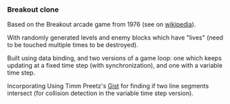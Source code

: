 <h3>Breakout clone</h3>

Based on the Breakout arcade game from 1976 (see on <a href="https://en.wikipedia.org/wiki/Breakout_clone">wikipedia</a>).

With randomly generated levels and enemy blocks which have "lives" (need to be touched multiple times to be destroyed).

Built using data binding, and two versions of a game loop: one which keeps updating at a fixed time step (with synchronization), 
and one with a variable time step.

Incorporating Using Timm Preetz's
        <a href="https://gist.github.com/tp/75cb619a7e40e6ad008ef2a6837bbdb2">
          Gist</a>
for finding if two line segments intersect (for collision detection in the variable time step version).
